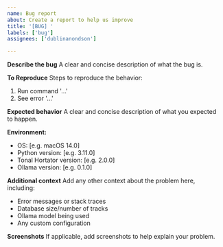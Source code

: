 ```yaml
---
name: Bug report
about: Create a report to help us improve
title: '[BUG] '
labels: ['bug']
assignees: ['dublinanondson']

---
```


**Describe the bug**
A clear and concise description of what the bug is.

**To Reproduce**
Steps to reproduce the behavior:
1. Run command '...'
2. See error '...'

**Expected behavior**
A clear and concise description of what you expected to happen.

**Environment:**
 - OS: [e.g. macOS 14.0]
 - Python version: [e.g. 3.11.0]
 - Tonal Hortator version: [e.g. 2.0.0]
 - Ollama version: [e.g. 0.1.0]

**Additional context**
Add any other context about the problem here, including:
- Error messages or stack traces
- Database size/number of tracks
- Ollama model being used
- Any custom configuration

**Screenshots**
If applicable, add screenshots to help explain your problem. 